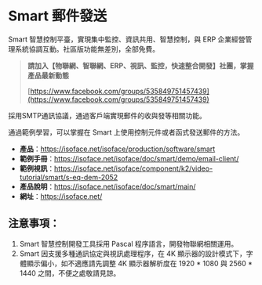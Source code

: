 # Smart 郵件發送

Smart 智慧控制平臺，實現集中監控、資訊共用、智慧控制，與 ERP 企業經營管理系統協調互動。社區版功能無差別，全部免費。

> **請加入【物聯網、智聯網、ERP、視訊、監控，快速整合開發】社團，掌握產品最新動態**
>
> [https://www.facebook.com/groups/535849751457439](https://www.facebook.com/groups/535849751457439)

採用SMTP通訊協議，通過客戶端實現郵件的收與發等相關功能。

通過範例學習，可以掌握在 Smart 上使用控制元件或者函式發送郵件的方法。

* **產品**：https://isoface.net/isoface/production/software/smart
* **範例手冊**：https://isoface.net/isoface/doc/smart/demo/email-client/
* **範例視訊**：https://isoface.net/isoface/component/k2/video-tutorial/smart/s-eq-dem-2052
* **產品說明**：https://isoface.net/isoface/doc/smart/main/
* **網址**：https://isoface.net/


## 注意事項：
1. Smart 智慧控制開發工具採用 Pascal 程序語言，開發物聯網相關運用。
2. Smart 因支援多種通訊協定與視訊處理程序，在 4K 顯示器的設計模式下，字體顯示偏小，如不適應請先調整 4K 顯示器解析度在 1920 * 1080 與 2560 * 1440 之間，不便之處敬請見諒。
